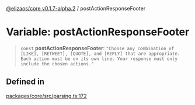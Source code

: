 [@elizaos/core v0.1.7-alpha.2](../index.md) / postActionResponseFooter

# Variable: postActionResponseFooter

> `const` **postActionResponseFooter**: `"Choose any combination of [LIKE], [RETWEET], [QUOTE], and [REPLY] that are appropriate. Each action must be on its own line. Your response must only include the chosen actions."`

## Defined in

[packages/core/src/parsing.ts:172](https://github.com/elizaOS/eliza/blob/main/packages/core/src/parsing.ts#L172)
